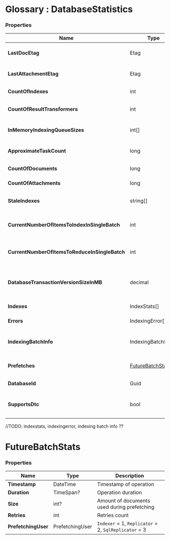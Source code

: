 ﻿# Glossary : DatabaseStatistics

### Properties

| Name | Type | Description |
| ------------- | ------------- | ----- |
| **LastDocEtag** | Etag | The Etag of last document |
| **LastAttachmentEtag** | Etag | The Etag of last attachment |
| **CountOfIndexes** | int | Amount of indexes |
| **CountOfResultTransformers** | int | Amount of result transformers |
| **InMemoryIndexingQueueSizes** | int[] | In memory indexing queue sizes |
| **ApproximateTaskCount** | long | Approximate amount of tasks |
| **CountOfDocuments** | long | Amount of documents |
| **CountOfAttachments** | long | Amount of attachments |
| **StaleIndexes** | string[] | List of stale indexes names |
| **CurrentNumberOfItemsToIndexInSingleBatch** | int | Amount of items to index in single batch |
| **CurrentNumberOfItemsToReduceInSingleBatch** | int | Amount of items to reduce in single batch |
| **DatabaseTransactionVersionSizeInMB** | decimal | Size of database transactional version in MB |
| **Indexes** | IndexStats[] | Indexes statistics |
| **Errors** | IndexingError[] | Indexing errors |
| **IndexingBatchInfo** | IndexingBatchInfo[] | Information about indexing batch |
| **Prefetches** | [FutureBatchStats](../glossary/database-statistics#futurebatchstats)[] | Details about prefetching |
| **DatabaseId** | Guid | Database identifier |
| **SupportsDtc** | bool | whether database supports DTC |

//TODO: indexstats, indexingerror, indexing batch info ??


# FutureBatchStats

### Properties

| Name | Type | Description |
| ------------- | ------------- | ----- |
| **Timestamp** | DateTime | Timestamp of operation |
| **Duration** | TimeSpan? | Operation duration |
| **Size** | int? | Amount of documents used during prefetching |
| **Retries** | int | Retries count |
| **PrefetchingUser** | PrefetchingUser | `Indexer` = 1, `Replicator` = 2,  `SqlReplicator` = 3 |
